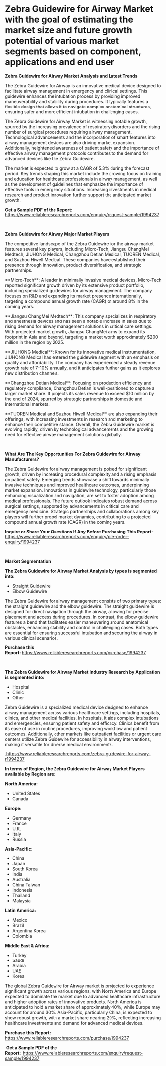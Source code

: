 <p><h1>Zebra Guidewire for Airway Market with the goal of estimating the market size and future growth potential of various market segments based on component, applications and end user</h1></p><p><strong>Zebra Guidewire for Airway Market Analysis and Latest Trends</strong></p>
<p><p>The Zebra Guidewire for Airway is an innovative medical device designed to facilitate airway management in emergency and clinical settings. This guidewire enhances the intubation process by providing improved maneuverability and stability during procedures. It typically features a flexible design that allows it to navigate complex anatomical structures, ensuring safer and more efficient intubation in challenging cases.</p><p>The Zebra Guidewire for Airway Market is witnessing notable growth, spurred by the increasing prevalence of respiratory disorders and the rising number of surgical procedures requiring airway management. Technological advancements and the incorporation of smart features into airway management devices are also driving market expansion. Additionally, heightened awareness of patient safety and the importance of effective airway management protocols contributes to the demand for advanced devices like the Zebra Guidewire.</p><p>The market is expected to grow at a CAGR of 5.3% during the forecast period. Key trends shaping this market include the growing focus on training and education for healthcare professionals in airway management, as well as the development of guidelines that emphasize the importance of effective tools in emergency situations. Increasing investments in medical research and product innovation further support the anticipated market growth.</p></p>
<p><strong>Get a Sample PDF of the Report:&nbsp;</strong> <a href="https://www.reliableresearchreports.com/enquiry/request-sample/1994237?utm_campaign=16&utm_medium=2&utm_source=Github&utm_content=ia&utm_term=16042025&utm_id=zebra-guidewire-for-airway">https://www.reliableresearchreports.com/enquiry/request-sample/1994237</a></p>
<p>&nbsp;</p>
<p><strong>Zebra Guidewire for Airway Major Market Players</strong></p>
<p><p>The competitive landscape of the Zebra Guidewire for the airway market features several key players, including Micro-Tech, Jiangsu ChangMei Medtech, JIUHONG Medical, Changzhou Detian Medical, TUOREN Medical, and Suzhou Hiwell Medical. These companies have established their presence through innovation, product diversification, and strategic partnerships.</p><p>**Micro-Tech**: A leader in minimally invasive medical devices, Micro-Tech reported significant growth driven by its extensive product portfolio, including specialized guidewires for airway management. The company focuses on R&D and expanding its market presence internationally, targeting a compound annual growth rate (CAGR) of around 8% in the coming years.</p><p>**Jiangsu ChangMei Medtech**: This company specializes in respiratory and anesthesia devices and has seen a notable increase in sales due to rising demand for airway management solutions in critical care settings. With projected market growth, Jiangsu ChangMei aims to expand its footprint in Asia and beyond, targeting a market worth approximately $200 million in the region by 2025.</p><p>**JIUHONG Medical**: Known for its innovative medical instrumentation, JIUHONG Medical has entered the guidewire segment with an emphasis on quality and affordability. The company has experienced a steady revenue growth rate of 7-10% annually, and it anticipates further gains as it explores new distribution channels.</p><p>**Changzhou Detian Medical**: Focusing on production efficiency and regulatory compliance, Changzhou Detian is well-positioned to capture a larger market share. It projects its sales revenue to exceed $10 million by the end of 2024, spurred by strategic partnerships in domestic and international markets.</p><p>**TUOREN Medical and Suzhou Hiwell Medical** are also expanding their offerings, with increasing investments in research and marketing to enhance their competitive stance. Overall, the Zebra Guidewire market is evolving rapidly, driven by technological advancements and the growing need for effective airway management solutions globally.</p></p>
<p>&nbsp;</p>
<p><strong>What Are The Key Opportunities For Zebra Guidewire for Airway Manufacturers?</strong></p>
<p><p>The Zebra Guidewire for airway management is poised for significant growth, driven by increasing procedural complexity and a rising emphasis on patient safety. Emerging trends showcase a shift towards minimally invasive techniques and improved healthcare outcomes, underpinning market expansion. Innovations in guidewire technology, particularly those enhancing visualization and navigation, are set to foster adoption among medical professionals. The future outlook indicates robust demand across surgical settings, supported by advancements in critical care and emergency medicine. Strategic partnerships and collaborations among key players will further propel market dynamics, contributing to a projected compound annual growth rate (CAGR) in the coming years.</p></p>
<p><strong>Inquire or Share Your Questions If Any Before Purchasing This Report:</strong> <a href="https://www.reliableresearchreports.com/enquiry/pre-order-enquiry/1994237?utm_campaign=16&utm_medium=2&utm_source=Github&utm_content=ia&utm_term=16042025&utm_id=zebra-guidewire-for-airway">https://www.reliableresearchreports.com/enquiry/pre-order-enquiry/1994237</a></p>
<p>&nbsp;</p>
<p><strong>Market Segmentation</strong></p>
<p><strong>The Zebra Guidewire for Airway Market Analysis by types is segmented into:</strong></p>
<p><ul><li>Straight Guidewire</li><li>Elbow Guidewire</li></ul></p>
<p><p>The Zebra Guidewire for airway management consists of two primary types: the straight guidewire and the elbow guidewire. The straight guidewire is designed for direct navigation through the airway, allowing for precise placement and access during procedures. In contrast, the elbow guidewire features a bend that facilitates easier maneuvering around anatomical obstacles, enhancing stability and control in challenging cases. Both types are essential for ensuring successful intubation and securing the airway in various clinical scenarios.</p></p>
<p><strong>Purchase this Report:&nbsp;</strong><a href="https://www.reliableresearchreports.com/purchase/1994237?utm_campaign=16&utm_medium=2&utm_source=Github&utm_content=ia&utm_term=16042025&utm_id=zebra-guidewire-for-airway">https://www.reliableresearchreports.com/purchase/1994237</a></p>
<p>&nbsp;</p>
<p><strong>The Zebra Guidewire for Airway Market Industry Research by Application is segmented into:</strong></p>
<p><ul><li>Hospital</li><li>Clinic</li><li>Other</li></ul></p>
<p><p>Zebra Guidewire is a specialized medical device designed to enhance airway management across various healthcare settings, including hospitals, clinics, and other medical facilities. In hospitals, it aids complex intubations and emergencies, ensuring patient safety and efficacy. Clinics benefit from its ease of use in routine procedures, improving workflow and patient outcomes. Additionally, other markets like outpatient facilities or urgent care centers utilize Zebra Guidewire for accessibility in airway interventions, making it versatile for diverse medical environments.</p></p>
<p><a href="https://www.reliableresearchreports.com/zebra-guidewire-for-airway-r1994237?utm_campaign=16&utm_medium=2&utm_source=Github&utm_content=ia&utm_term=16042025&utm_id=zebra-guidewire-for-airway">&nbsp;https://www.reliableresearchreports.com/zebra-guidewire-for-airway-r1994237</a></p>
<p><strong>In terms of Region, the Zebra Guidewire for Airway Market Players available by Region are:</strong></p>
<p>
    <p> <strong> North America: </strong>
        <ul>
            <li>United States</li>
            <li>Canada</li>
        </ul>
        </p> 
    <p> <strong> Europe: </strong>
        <ul>
            <li>Germany</li>
            <li>France</li>
            <li>U.K.</li>
            <li>Italy</li>
            <li>Russia</li>
        </ul>
        </p> 
    <p> <strong> Asia-Pacific: </strong>
        <ul>
            <li>China</li>
            <li>Japan</li>
            <li>South Korea</li>
            <li>India</li>
            <li>Australia</li>
            <li>China Taiwan</li>
            <li>Indonesia</li>
            <li>Thailand</li>
            <li>Malaysia</li>
        </ul>
        </p> 
    <p> <strong> Latin America: </strong>
        <ul>
            <li>Mexico</li>
            <li>Brazil</li>
            <li>Argentina Korea</li>
            <li>Colombia</li>
        </ul>
        </p> 
    <p> <strong> Middle East & Africa: </strong>
        <ul>
            <li>Turkey</li>
            <li>Saudi</li>
            <li>Arabia</li>
            <li>UAE</li>
            <li>Korea</li>
        </ul>
    </p>
    </p>
<p><p>The global Zebra Guidewire for Airway market is projected to experience significant growth across various regions, with North America and Europe expected to dominate the market due to advanced healthcare infrastructure and higher adoption rates of innovative products. North America is anticipated to hold a market share of approximately 40%, while Europe may account for around 30%. Asia-Pacific, particularly China, is expected to show robust growth, with a market share nearing 20%, reflecting increasing healthcare investments and demand for advanced medical devices.</p></p>
<p><strong>Purchase this Report: </strong><a href="https://www.reliableresearchreports.com/purchase/1994237?utm_campaign=16&utm_medium=2&utm_source=Github&utm_content=ia&utm_term=16042025&utm_id=zebra-guidewire-for-airway">https://www.reliableresearchreports.com/purchase/1994237</a></p>
<p>&nbsp;<strong>Get a Sample PDF of the Report:&nbsp;&nbsp;</strong><a href="https://www.reliableresearchreports.com/enquiry/request-sample/1994237?utm_campaign=16&utm_medium=2&utm_source=Github&utm_content=ia&utm_term=16042025&utm_id=zebra-guidewire-for-airway">https://www.reliableresearchreports.com/enquiry/request-sample/1994237</a></p>
<p><strong></strong></p>
<p><p></p><p></p><p></p></p>